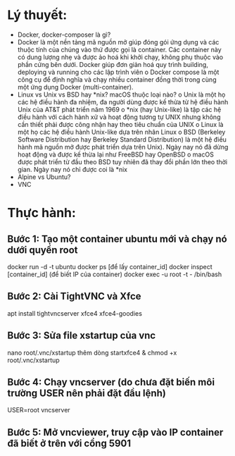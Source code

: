# Lý thuyết:
-	Docker, docker-composer là gì?
-	Docker là một nền tảng mã nguồn mở giúp đóng gói ứng dụng và các thuộc tính của chúng vào thứ được gọi là container. Các container này có dung lượng nhẹ và được ảo hoá khi khởi chạy, không phụ thuộc vào phần cứng bên dưới. Docker giúp đơn giản hoá quy trình building, deploying và running cho các lập trình viên
o	Docker compose là một công cụ để định nghĩa và chạy nhiều container đồng thời trong cùng một ứng dụng Docker (multi-container). 
-	Linux vs Unix vs BSD hay *nix? macOS thuộc loại nào?
o	Unix là một họ các hệ điều hành đa nhiệm, đa người dùng được kế thừa từ hệ điều hành Unix của AT&T phát triển năm 1969
o	*nix (hay Unix-like) là tập các hệ điều hành với cách hành xử và hoạt động tương tự UNIX nhưng không cần thiết phải được công nhận hay theo tiêu chuẩn của UNIX
o	Linux là một họ các hệ điều hành Unix-like dựa trên nhân Linux
o	BSD (Berkeley Software Distribution hay Berkeley Standard Distribution) là một hệ điều hành mã nguồn mở được phát triển dựa trên Unix). Ngày nay nó đã dừng hoạt động và được kế thừa lại như FreeBSD hay OpenBSD
o	macOS được phát triển từ đầu theo BSD tuy nhiên đã thay đổi phần lớn theo thời gian. Ngày nay nó chỉ được coi là *nix
-	Alpine vs Ubuntu?
-	VNC


# Thực hành:
## Bước 1: Tạo một container ubuntu mới và chạy nó dưới quyền root
docker run -d -t ubuntu
docker ps [để lấy container_id]
docker inspect [container_id] (để biết IP của container)
docker exec -u root -t - /bin/bash
## Bước 2: Cài TightVNC và Xfce
apt install tightvncserver xfce4 xfce4-goodies
## Bước 3: Sửa file xstartup của vnc
nano root/.vnc/xstartup
thêm dòng startxfce4 &
chmod +x root/.vnc/xstartup
## Bước 4: Chạy vncserver (do chưa đặt biến môi trường USER nên phải đặt đầu lệnh)
USER=root vncserver
## Bước 5: Mở vncviewer, truy cập vào IP container đã biết ở trên với cổng 5901

